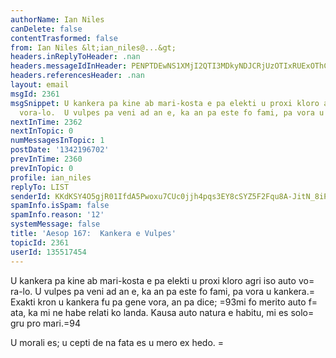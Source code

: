 ```yaml
---
authorName: Ian Niles
canDelete: false
contentTrasformed: false
from: Ian Niles &lt;ian_niles@...&gt;
headers.inReplyToHeader: .nan
headers.messageIdInHeader: PENPTDEwNS1XMjI2QTI3MDkyNDJCRjUzOTIxRUExOThCRDcwQHBoeC5nYmw+
headers.referencesHeader: .nan
layout: email
msgId: 2361
msgSnippet: U kankera pa kine ab mari-kosta e pa elekti u proxi kloro agri iso auto
  vora-lo.  U vulpes pa veni ad an e, ka an pa este fo fami, pa vora u kankera.  Exakti
nextInTime: 2362
nextInTopic: 0
numMessagesInTopic: 1
postDate: '1342196702'
prevInTime: 2360
prevInTopic: 0
profile: ian_niles
replyTo: LIST
senderId: KKdKSY4O5gjR01IfdA5Pwoxu7CUc0jjh4pqs3EY8cSYZ5F2Fqu8A-JitN_8iP1_WpDfBMVlzn4RCmqweJjk18sF1pCnMA5mb
spamInfo.isSpam: false
spamInfo.reason: '12'
systemMessage: false
title: 'Aesop 167:  Kankera e Vulpes'
topicId: 2361
userId: 135517454
---
```



U kankera pa kine ab mari-kosta e pa elekti u proxi kloro agri iso auto vo=
ra-lo.  U vulpes pa veni ad an e, ka an pa este fo fami, pa vora u kankera.=
  Exakti kron u kankera fu pa gene vora, an pa dice; =93mi fo merito auto f=
ata, ka mi ne habe relati ko landa.  Kausa auto natura e habitu, mi es solo=
 gru pro mari.=94

U morali es; u cepti de na fata es u mero ex hedo. 		 	 =
  		  
